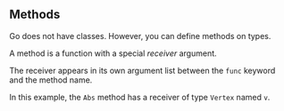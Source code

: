 Methods
-------

Go does not have classes. However, you can define methods on types.

A method is a function with a special _receiver_ argument.

The receiver appears in its own argument list between the `func` keyword and the method name.

In this example, the `Abs` method has a receiver of type `Vertex` named `v`.
